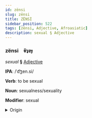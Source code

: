 ```yaml
---
id: zënsi
slug: zënsi
title: ZËNSİ
sidebar_position: 522
tags: [zënsi, Adjective, Afroasiatic]
description: sexual § Adjective
---
```


### zënsi&emsp;<span kind="abugida">ⱴ̃ʇɐɟ</span>

*sexual* **§** [Adjective](../../tags/Adjective)

**IPA**: /ˈd͡ʒen.si/

**Verb**: to be sexual

**Noun**: sexualness/sexuality

**Modifier**: sexual

<details>
    <summary>Origin</summary>
    Persian جنسی jensi [d͡ʒen.síː]<br/>
    <em>Afroasiatic Language Family</em>
</details>
